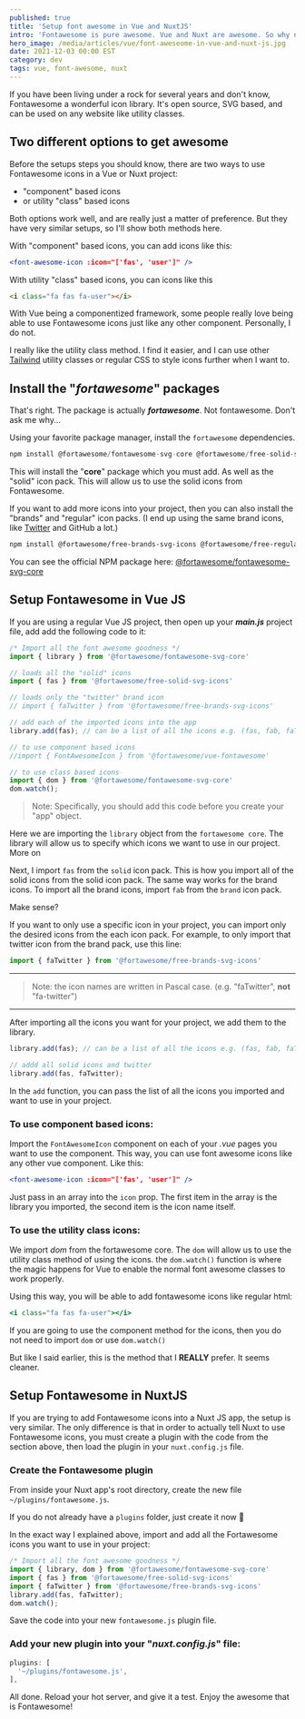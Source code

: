 ```yaml
---
published: true
title: 'Setup font awesome in Vue and NuxtJS'
intro: 'Fontawesome is pure awesome. Vue and Nuxt are awesome. So why not use Fontawesome with Vue JS or Nuxt JS? Here is how.'
hero_image: /media/articles/vue/font-aweseome-in-vue-and-nuxt-js.jpg
date: 2021-12-03 00:00 EST
category: dev
tags: vue, font-awesome, nuxt
---
```


If you have been living under a rock for several years and don't know, Fontawesome a wonderful icon library. It's open source, SVG based, and can be used on any website like utility classes.

## Two different options to get awesome

Before the setups steps you should know, there are two ways to use Fontawesome icons in a Vue or Nuxt project: 

- "component" based icons
- or utility "class" based icons

Both options work well, and are really just a matter of preference. But they have very similar setups, so I'll show both methods here. 

With "component" based icons, you can add icons like this: 

```jsx
<font-awesome-icon :icon="['fas', 'user']" />
```

With utility "class" based icons, you can icons like this

```html
<i class="fa fas fa-user"></i>
```

With Vue being a componentized framework, some people really love being able to use Fontawesome icons just like any other component. Personally, I do not. 

I really like the utility class method. I find it easier, and I can use other [Tailwind](/articles/tag/tailwind) utility classes or regular CSS to style icons further when I want to.

## Install the "_fortawesome_" packages

That's right. The package is actually **_fortawesome_**. Not fontawesome. Don't ask me why...

Using your favorite package manager, install the `fortawesome` dependencies.

```jsx
npm install @fortawesome/fontawesome-svg-core @fortawesome/free-solid-svg-icons
```

This will install the "**core**" package which you must add. As well as the "solid" icon pack. This will allow us to use the solid icons from Fontawesome.

If you want to add more icons into your project, then you can also install the "brands" and "regular" icon packs. (I end up using the same brand icons, like [Twitter](https://twitter.com/nickfrosty) and GitHub a lot.)

```html
npm install @fortawesome/free-brands-svg-icons @fortawesome/free-regular-svg-icons
```

You can see the official NPM package here: [@fortawesome/fontawesome-svg-core](https://www.npmjs.com/package/@fortawesome/fontawesome-svg-core)

## Setup Fontawesome in Vue JS

If you are using a regular Vue JS project, then open up your ***main.js*** project file, add add the following code to it: 

```jsx
/* Import all the font awesome goodness */
import { library } from '@fortawesome/fontawesome-svg-core'

// loads all the "solid" icons
import { fas } from '@fortawesome/free-solid-svg-icons'

// loads only the "twitter" brand icon
// import { faTwitter } from '@fortawesome/free-brands-svg-icons'

// add each of the imported icons into the app
library.add(fas); // can be a list of all the icons e.g. (fas, fab, faTwitter, etc)

// to use component based icons
//import { FontAwesomeIcon } from '@fortawesome/vue-fontawesome'

// to use class based icons
import { dom } from '@fortawesome/fontawesome-svg-core'
dom.watch();
```

> Note: Specifically, you should add this code before you create your "app" object.

Here we are importing the `library` object from the `fortawesome core`. The library will allow us to specify which icons we want to use in our project. More on 

Next, I import `fas` from the `solid` icon pack. This is how you import all of the solid icons from the solid icon pack. The same way works for the brand icons. To import all the brand icons, import `fab` from the `brand` icon pack.

Make sense?

If you want to only use a specific icon in your project, you can import only the desired icons from the each icon pack. For example, to only import that twitter icon from the brand pack, use this line:

```jsx
import { faTwitter } from '@fortawesome/free-brands-svg-icons'
```

---

> Note: the icon names are written in Pascal case. (e.g. "faTwitter", **not** "fa-twitter")
---

After importing all the icons you want for your project, we add them to the library.

```jsx
library.add(fas); // can be a list of all the icons e.g. (fas, fab, faTwitter, etc)

// addd all solid icons and twitter
library.add(fas, faTwitter);
```

In the `add` function, you can pass the list of all the icons you imported and want to use in your project.

### To use component based icons:

Import the `FontAwesomeIcon` component on each of your _.vue_ pages you want to use the component. This way, you can use font awesome icons like any other vue component. Like this:

```jsx
<font-awesome-icon :icon="['fas', 'user']" />
```

Just pass in an array into the `icon` prop. The first item in the array is the library you imported, the second item is the icon name itself.

### To use the utility class icons:

We import *dom* from the fortawesome core. The `dom` will allow us to use the utility class method of using the icons. the `dom.watch()` function is where the magic happens for Vue to enable the normal font awesome classes to work properly.

Using this way, you will be able to add fontawesome icons like regular html:

```jsx
<i class="fa fas fa-user"></i>
```

If you are going to use the component method for the icons, then you do not need to import `dom` or use `dom.watch()`

But like I said earlier, this is the method that I **REALLY** prefer. It seems cleaner.

## Setup Fontawesome in NuxtJS

If you are trying to add Fontawesome icons into a Nuxt JS app, the setup is very similar. The only difference is that in order to actually tell Nuxt to use Fontawesome icons, you must create a plugin with the code from the section above, then load the plugin in your `nuxt.config.js` file. 

### Create the Fontawesome plugin

From inside your Nuxt app's root directory, create the new file `~/plugins/fontawesome.js`.

If you do not already have a `plugins` folder, just create it now 🙂

In the exact way I explained above, import and add all the Fortawesome icons you want to use in your project:

```jsx
/* Import all the font awesome goodness */
import { library, dom } from '@fortawesome/fontawesome-svg-core'
import { fas } from '@fortawesome/free-solid-svg-icons'
import { faTwitter } from '@fortawesome/free-brands-svg-icons'
library.add(fas, faTwitter);
dom.watch();
```

Save the code into your new `fontawesome.js` plugin file.

### Add your new plugin into your "_nuxt.config.js_" file:

```jsx
plugins: [
  '~/plugins/fontawesome.js',
],
```

All done. Reload your hot server, and give it a test. Enjoy the awesome that is Fontawesome!